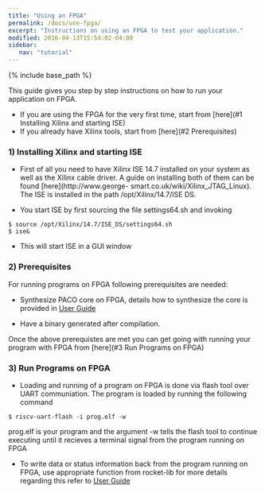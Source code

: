 ```yaml
---
title: "Using an FPGA"
permalink: /docs/use-fpga/
excerpt: "Instructions on using an FPGA to test your application."
modified: 2016-04-13T15:54:02-04:00
sidebar:
   nav: "tutorial"
---
```


{% include base_path %}

This guide gives you step by step instructions on how to run your application on FPGA.

- If you are using the FPGA for the very first time, start from [here](#1 Installing Xilinx and starting ISE)
- If you already have Xilinx tools, start from [here](#2 Prerequisites)

### 1) Installing Xilinx and starting ISE

- First of all you need to have Xilinx ISE 14.7 installed on your system as well as the
  Xilinx cable driver. A guide on installing both of them can be found [here](http://www.george-           smart.co.uk/wiki/Xilinx_JTAG_Linux). The ISE is installed in the path /opt/Xilinx/14.7/ISE DS.

- You start ISE by first sourcing the file settings64.sh and invoking

```
$ source /opt/Xilinx/14.7/ISE_DS/settings64.sh
$ ise&
```
- This will start ISE in a GUI window

### 2) Prerequisites
For running programs on FPGA following prerequisites are needed:

- Synthesize PACO core on FPGA, details how to synthesize the core is provided in [User Guide](/paco-cpu/docs/impl-doc.pdf#nameddest=sec:synth-FPGA)

- Have a binary generated after compilation.

Once the above prerequistes are met you can get going with running your program with FPGA from [here](#3 Run Programs on FPGA)

### 3) Run Programs on FPGA
- Loading and running of a program on FPGA is done via flash tool over UART communiation. The program is loaded by running the following command

```
$ riscv-uart-flash -i prog.elf -w
```
prog.elf is your program and the argument -w tells the flash tool to continue executing until it recieves a terminal signal from the program running on FPGA

- To write data or status information back from the program running on FPGA, use appropriate function from rocket-lib
 for more details regarding this refer to [User Guide](/paco-cpu/docs/impl-doc.pdf#nameddest=sec:communicate-with-prog)
 
 
